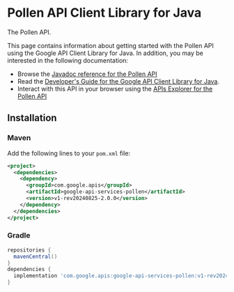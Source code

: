 # Pollen API Client Library for Java

The Pollen API. 

This page contains information about getting started with the Pollen API
using the Google API Client Library for Java. In addition, you may be interested
in the following documentation:

* Browse the [Javadoc reference for the Pollen API][javadoc]
* Read the [Developer's Guide for the Google API Client Library for Java][google-api-client].
* Interact with this API in your browser using the [APIs Explorer for the Pollen API][api-explorer]

## Installation

### Maven

Add the following lines to your `pom.xml` file:

```xml
<project>
  <dependencies>
    <dependency>
      <groupId>com.google.apis</groupId>
      <artifactId>google-api-services-pollen</artifactId>
      <version>v1-rev20240825-2.0.0</version>
    </dependency>
  </dependencies>
</project>
```

### Gradle

```gradle
repositories {
  mavenCentral()
}
dependencies {
  implementation 'com.google.apis:google-api-services-pollen:v1-rev20240825-2.0.0'
}
```

[javadoc]: https://googleapis.dev/java/google-api-services-pollen/latest/index.html
[google-api-client]: https://github.com/googleapis/google-api-java-client/
[api-explorer]: https://developers.google.com/apis-explorer/#p/pollen/v1/
